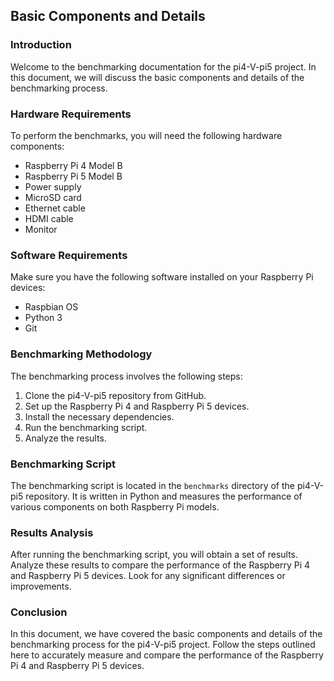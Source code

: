 ## Basic Components and Details

### Introduction
Welcome to the benchmarking documentation for the pi4-V-pi5 project. In this document, we will discuss the basic components and details of the benchmarking process.

### Hardware Requirements
To perform the benchmarks, you will need the following hardware components:
- Raspberry Pi 4 Model B
- Raspberry Pi 5 Model B
- Power supply
- MicroSD card
- Ethernet cable
- HDMI cable
- Monitor

### Software Requirements
Make sure you have the following software installed on your Raspberry Pi devices:
- Raspbian OS
- Python 3
- Git

### Benchmarking Methodology
The benchmarking process involves the following steps:
1. Clone the pi4-V-pi5 repository from GitHub.
2. Set up the Raspberry Pi 4 and Raspberry Pi 5 devices.
3. Install the necessary dependencies.
4. Run the benchmarking script.
5. Analyze the results.

### Benchmarking Script
The benchmarking script is located in the `benchmarks` directory of the pi4-V-pi5 repository. It is written in Python and measures the performance of various components on both Raspberry Pi models.

### Results Analysis
After running the benchmarking script, you will obtain a set of results. Analyze these results to compare the performance of the Raspberry Pi 4 and Raspberry Pi 5 devices. Look for any significant differences or improvements.

### Conclusion
In this document, we have covered the basic components and details of the benchmarking process for the pi4-V-pi5 project. Follow the steps outlined here to accurately measure and compare the performance of the Raspberry Pi 4 and Raspberry Pi 5 devices.
